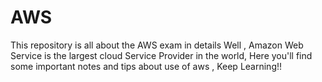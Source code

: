 # AWS
This repository is all about the AWS exam in details
Well , Amazon Web Service is the largest cloud Service Provider in the world, Here you'll find some important notes and tips about use of aws , Keep Learning!!
